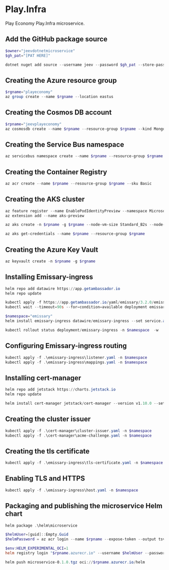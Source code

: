 # Play.Infra
Play Economy Play.Infra microservice.

## Add the GitHub package source
```powershell
$owner="jeevdotnetmicroservice"
$gh_pat="[PAT HERE]"

dotnet nuget add source --username jeev --password $gh_pat --store-password-in-clear-text --name github "https://nuget.pkg.github.com/$owner/index.json"
```

## Creating the Azure resource group
```powershell
$rgname="playeconomy"
az group create --name $rgname --location eastus
```

## Creating the Cosmos DB account
```powershell
$rpname="jeevplayeconomy"
az cosmosdb create --name $rpname --resource-group $rgname --kind MongoDB --enable-free-tier
```

## Creating the Service Bus namespace
```powershell
az servicebus namespace create --name $rpname --resource-group $rgname --sku Standard
```

## Creating the Container Registry
```powershell
az acr create --name $rpname --resource-group $rgname --sku Basic
```

## Creating the AKS cluster
```powershell
az feature register --name EnablePodIdentityPreview --namespace Microsoft.ContainerService
az extension add --name aks-preview

az aks create -n $rpname -g $rgname --node-vm-size Standard_B2s --node-count 2 --attach-acr $rpname --enable-pod-identity --network-plugin azure

az aks get-credentials --name $rpname --resource-group $rgname
```

## Creating the Azure Key Vault
```powershell
az keyvault create -n $rpname -g $rgname
```

## Installing Emissary-ingress
```powershell
helm repo add datawire https://app.getambassador.io
helm repo update

kubectl apply -f https://app.getambassador.io/yaml/emissary/3.2.0/emissary-crds.yaml
kubectl wait --timeout=90s --for=condition=available deployment emissary-apiext -n emissary-system

$namespace="emissary"
helm install emissary-ingress datawire/emissary-ingress --set service.annotations."service\.beta\.kubernetes\.io/azure-dns-label-name"=$rpname -n $namespace --create-namespace

kubectl rollout status deployment/emissary-ingress -n $namespace  -w
```

## Configuring Emissary-ingress routing
```powershell
kubectl apply -f .\emissary-ingress\listener.yaml -n $namespace
kubectl apply -f .\emissary-ingress\mappings.yaml -n $namespace
```

## Installing cert-manager
```powershell
helm repo add jetstack https://charts.jetstack.io
helm repo update

helm install cert-manager jetstack/cert-manager --version v1.10.0 --set installCRDs=true --namespace $namespace
```

## Creating the cluster issuer
```powershell
kubectl apply -f .\cert-manager\cluster-issuer.yaml -n $namespace
kubectl apply -f .\cert-manager\acme-challenge.yaml -n $namespace
```

## Creating the tls certificate
```powershell
kubectl apply -f .\emissary-ingress\tls-certificate.yaml -n $namespace
```

## Enabling TLS and HTTPS
```powershell
kubectl apply -f .\emissary-ingress\host.yaml -n $namespace
```

## Packaging and publishing the microservice Helm chart
```powershell
helm package .\helm\microservice

$helmUser=[guid]::Empty.Guid
$helmPassword = az acr login --name $rpname --expose-token --output tsv --query accessToken

$env:HELM_EXPERIMENTAL_OCI=1
helm registry login "$rpname.azurecr.io" --username $helmUser --password $helmPassword

helm push microservice-0.1.0.tgz oci://$rpname.azurecr.io/helm
```